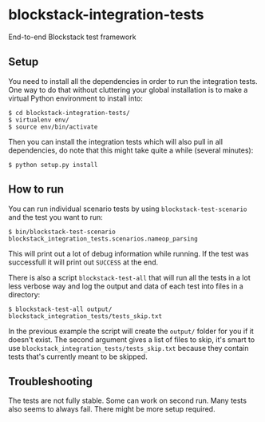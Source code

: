 # blockstack-integration-tests

End-to-end Blockstack test framework


Setup
-----

You need to install all the dependencies in order to run the integration tests.
One way to do that without cluttering your global installation is to make a
virtual Python environment to install into:

    $ cd blockstack-integration-tests/
    $ virtualenv env/
    $ source env/bin/activate

Then you can install the integration tests which will also pull in all
dependencies, do note that this might take quite a while (several minutes):

    $ python setup.py install


How to run
----------

You can run individual scenario tests by using `blockstack-test-scenario` and
the test you want to run:

    $ bin/blockstack-test-scenario blockstack_integration_tests.scenarios.nameop_parsing

This will print out a lot of debug information while running.  If the test was
successfull it will print out `SUCCESS` at the end.

There is also a script `blockstack-test-all` that will run all the tests in a
lot less verbose way and log the output and data of each test into files in a
directory:

    $ blockstack-test-all output/ blockstack_integration_tests/tests_skip.txt

In the previous example the script will create the `output/` folder for you
if it doesn't exist.  The second argument gives a list of files to skip, it's
smart to use `blockstack_integration_tests/tests_skip.txt` because they contain
tests that's currently meant to be skipped.


Troubleshooting
---------------

The tests are not fully stable.  Some can work on second run. Many tests also
seems to always fail.  There might be more setup required.
